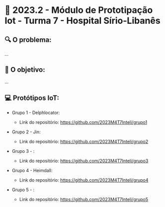 # 🙋‍ 2023.2 - Módulo de Prototipação Iot - Turma 7 - Hospital Sírio-Libanês

## :mag: O problema:

...

## :dart: O objetivo:

...

## :computer: Protótipos IoT:

- Grupo 1 - Delphlocator:
  - Link do repositório: https://github.com/2023M4T7Inteli/grupo1

- Grupo 2 - Jin:
  - Link do repositório: https://github.com/2023M4T7Inteli/grupo2
  
- Grupo 3 - :
  - Link do repositório: https://github.com/2023M4T7Inteli/grupo3
  
- Grupo 4 - Heimdall: 
  - Link do repositório: https://github.com/2023M4T7Inteli/grupo4
  
- Grupo 5 - :
  - Link do repositório: https://github.com/2023M4T7Inteli/grupo5
